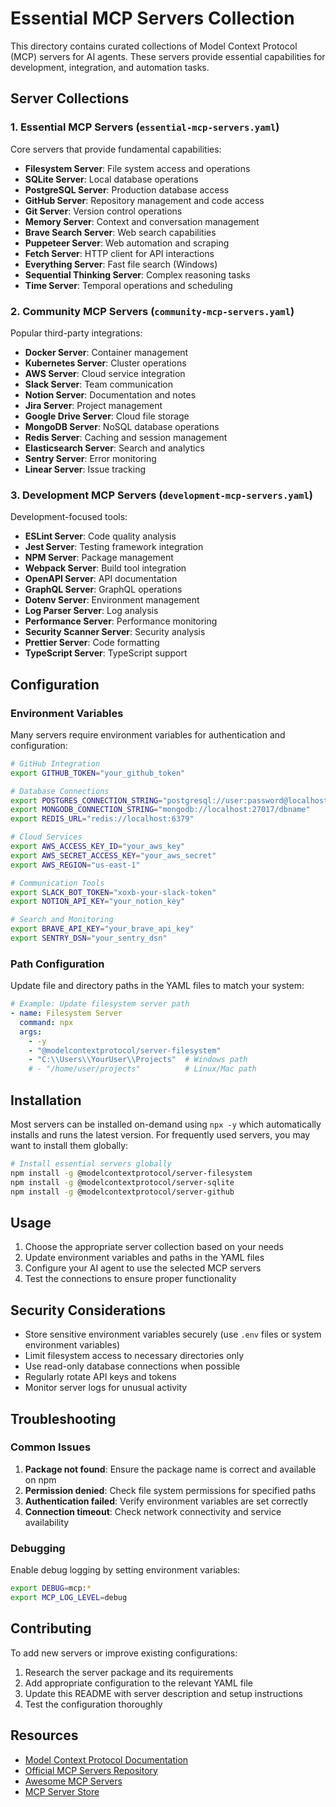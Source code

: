 # Essential MCP Servers Collection

This directory contains curated collections of Model Context Protocol (MCP) servers for AI agents. These servers provide essential capabilities for development, integration, and automation tasks.

## Server Collections

### 1. Essential MCP Servers (`essential-mcp-servers.yaml`)
Core servers that provide fundamental capabilities:
- **Filesystem Server**: File system access and operations
- **SQLite Server**: Local database operations
- **PostgreSQL Server**: Production database access
- **GitHub Server**: Repository management and code access
- **Git Server**: Version control operations
- **Memory Server**: Context and conversation management
- **Brave Search Server**: Web search capabilities
- **Puppeteer Server**: Web automation and scraping
- **Fetch Server**: HTTP client for API interactions
- **Everything Server**: Fast file search (Windows)
- **Sequential Thinking Server**: Complex reasoning tasks
- **Time Server**: Temporal operations and scheduling

### 2. Community MCP Servers (`community-mcp-servers.yaml`)
Popular third-party integrations:
- **Docker Server**: Container management
- **Kubernetes Server**: Cluster operations
- **AWS Server**: Cloud service integration
- **Slack Server**: Team communication
- **Notion Server**: Documentation and notes
- **Jira Server**: Project management
- **Google Drive Server**: Cloud file storage
- **MongoDB Server**: NoSQL database operations
- **Redis Server**: Caching and session management
- **Elasticsearch Server**: Search and analytics
- **Sentry Server**: Error monitoring
- **Linear Server**: Issue tracking

### 3. Development MCP Servers (`development-mcp-servers.yaml`)
Development-focused tools:
- **ESLint Server**: Code quality analysis
- **Jest Server**: Testing framework integration
- **NPM Server**: Package management
- **Webpack Server**: Build tool integration
- **OpenAPI Server**: API documentation
- **GraphQL Server**: GraphQL operations
- **Dotenv Server**: Environment management
- **Log Parser Server**: Log analysis
- **Performance Server**: Performance monitoring
- **Security Scanner Server**: Security analysis
- **Prettier Server**: Code formatting
- **TypeScript Server**: TypeScript support

## Configuration

### Environment Variables
Many servers require environment variables for authentication and configuration:

```bash
# GitHub Integration
export GITHUB_TOKEN="your_github_token"

# Database Connections
export POSTGRES_CONNECTION_STRING="postgresql://user:password@localhost:5432/dbname"
export MONGODB_CONNECTION_STRING="mongodb://localhost:27017/dbname"
export REDIS_URL="redis://localhost:6379"

# Cloud Services
export AWS_ACCESS_KEY_ID="your_aws_key"
export AWS_SECRET_ACCESS_KEY="your_aws_secret"
export AWS_REGION="us-east-1"

# Communication Tools
export SLACK_BOT_TOKEN="xoxb-your-slack-token"
export NOTION_API_KEY="your_notion_key"

# Search and Monitoring
export BRAVE_API_KEY="your_brave_api_key"
export SENTRY_DSN="your_sentry_dsn"
```

### Path Configuration
Update file and directory paths in the YAML files to match your system:

```yaml
# Example: Update filesystem server path
- name: Filesystem Server
  command: npx
  args:
    - -y
    - "@modelcontextprotocol/server-filesystem"
    - "C:\\Users\\YourUser\\Projects"  # Windows path
    # - "/home/user/projects"          # Linux/Mac path
```

## Installation

Most servers can be installed on-demand using `npx -y` which automatically installs and runs the latest version. For frequently used servers, you may want to install them globally:

```bash
# Install essential servers globally
npm install -g @modelcontextprotocol/server-filesystem
npm install -g @modelcontextprotocol/server-sqlite
npm install -g @modelcontextprotocol/server-github
```

## Usage

1. Choose the appropriate server collection based on your needs
2. Update environment variables and paths in the YAML files
3. Configure your AI agent to use the selected MCP servers
4. Test the connections to ensure proper functionality

## Security Considerations

- Store sensitive environment variables securely (use `.env` files or system environment variables)
- Limit filesystem access to necessary directories only
- Use read-only database connections when possible
- Regularly rotate API keys and tokens
- Monitor server logs for unusual activity

## Troubleshooting

### Common Issues

1. **Package not found**: Ensure the package name is correct and available on npm
2. **Permission denied**: Check file system permissions for specified paths
3. **Authentication failed**: Verify environment variables are set correctly
4. **Connection timeout**: Check network connectivity and service availability

### Debugging

Enable debug logging by setting environment variables:
```bash
export DEBUG=mcp:*
export MCP_LOG_LEVEL=debug
```

## Contributing

To add new servers or improve existing configurations:
1. Research the server package and its requirements
2. Add appropriate configuration to the relevant YAML file
3. Update this README with server description and setup instructions
4. Test the configuration thoroughly

## Resources

- [Model Context Protocol Documentation](https://modelcontextprotocol.io/)
- [Official MCP Servers Repository](https://github.com/modelcontextprotocol/servers)
- [Awesome MCP Servers](https://github.com/punkpeye/awesome-mcp-servers)
- [MCP Server Store](https://www.mcpstore.org/)